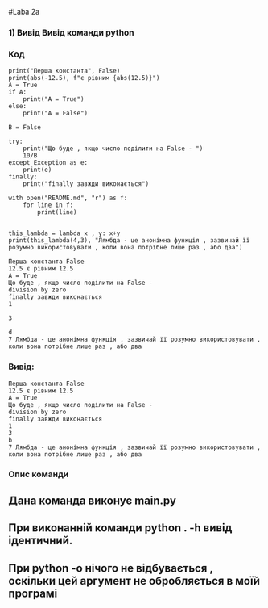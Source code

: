 #Laba 2a
### 1) Вивід Вивід команди python

### Код
    print("Перша константа", False)
    print(abs(-12.5), f"є рівним {abs(12.5)}")
    A = True
    if A:
        print("A = True")
    else:
        print("A = False")
    
    B = False
    
    try:
        print("Що буде , якщо число поділити на False - ")
        10/B
    except Exception as e:
        print(e)
    finally:
        print("finally завжди виконається")
    
    with open("README.md", "r") as f:
        for line in f:
            print(line)
    
    
    this_lambda = lambda x , y: x+y
    print(this_lambda(4,3), "Лямбда - це анонімна функція , зазвичай її розумно використовувати , коли вона потрібне лише раз , або два")
 
    Перша константа False
    12.5 є рівним 12.5
    A = True
    Що буде , якщо число поділити на False - 
    division by zero
    finally завжди виконається
    1
    
    3
    
    d
    7 Лямбда - це анонімна функція , зазвичай її розумно використовувати , коли вона потрібне лише раз , або два
    
### Вивід:
    Перша константа False
    12.5 є рівним 12.5
    A = True
    Що буде , якщо число поділити на False - 
    division by zero
    finally завжди виконається
    1
    3
    b
    7 Лямбда - це анонімна функція , зазвичай її розумно використовувати , коли вона потрібне лише раз , або два



### Опис команди    

Дана команда виконує __main__.py 
---

При виконанній команди python . -h  вивід ідентичний.
---
При python -o нічого не відбувається , оскільки цей аргумент не обробляється в моїй програмі
---


